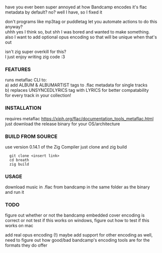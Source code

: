 have you ever been super annoyed at how Bandcamp encodes it's flac metadata by default? no? well I have, so I fixed it

don't programs like mp3tag or puddletag let you automate actions to do this anyway?  
uhhh yes I think so, but shh I was bored and wanted to make something.  
also I want to add optional opus encoding so that will be unique when that's out  

isn't zig super overkill for this?  
I just enjoy writing zig code :3

### FEATURES
runs metaflac CLI to:  
a) add ALBUM & ALBUMARTIST tags to .flac metadata for single tracks  
b) replaces UNSYNCEDLYRICS tag with LYRICS for better compatability  
for every track in your collection!

### INSTALLATION
requires metaflac https://xiph.org/flac/documentation_tools_metaflac.html
just download the release binary for your OS/architecture

### BUILD FROM SOURCE
use version 0.14.1 of the Zig Compiler <add link>
just clone and zig build

```
  git clone <insert link>
  cd breath
  zig build
```

### USAGE
download music in .flac from bandcamp in the same folder as the binary and run it

### TODO
figure out whether or not the bandcamp embedded cover encoding is correct or not
test if this works on windows, figure out how to test if this works on mac

add real opus encoding (!)
maybe add support for other encoding as well, need to figure out how good/bad bandcamp's encoding tools are for the formats they do offer
